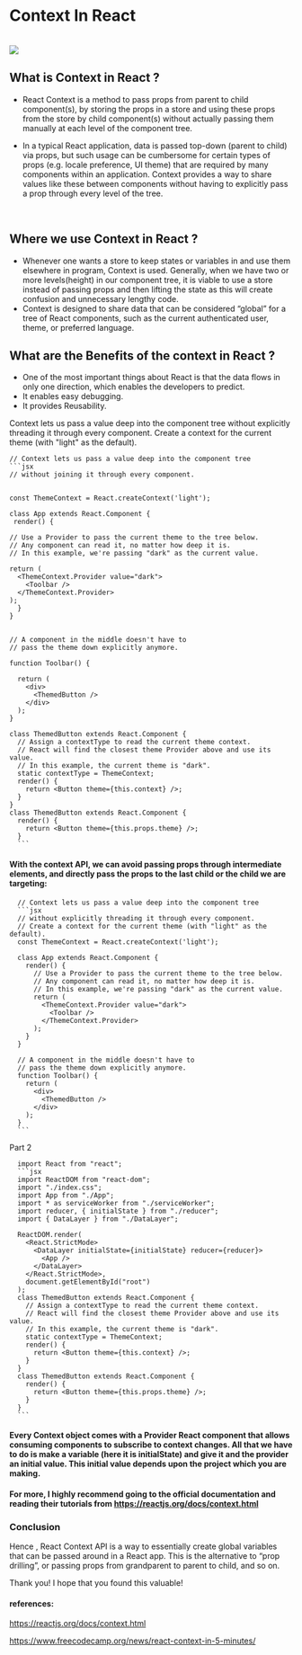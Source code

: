 # **Context In React**
<br>

<img src="https://miro.medium.com/max/1400/1*Yo1nkzOAMihE8Ia5O411PQ.jpeg">

<br>

## **What is Context in React ?**

* React Context is a method to pass props from parent to child component(s), by storing the props in a store and using these props from the store by child component(s) without actually passing them manually at each level of the component tree.

* In a typical React application, data is passed top-down (parent to child) via props, but such usage can be cumbersome for certain types of props (e.g. locale preference, UI theme) that are required by many components within an application. Context provides a way to share values like these between components without having to explicitly pass a prop through every level of the tree.
<br>

## **Where we use Context in React ?**
 
* Whenever one wants a store to keep states or variables in and use them elsewhere in program, Context is used. Generally, when we have two or more levels(height) in our component tree, it is viable to use a store instead of passing props and then lifting the state as this will create confusion and unnecessary lengthy code. 
* Context is designed to share data that can be considered “global” for a tree of React components, such as the current authenticated user, theme, or preferred language.

## **What are the Benefits of the context in React ?**

* One of the most important things about React is that the data flows in only one direction, which enables the developers to predict.
* It enables easy debugging.
* It provides Reusability.

Context lets us pass a value deep into the component tree without explicitly threading it through every component.
Create a context for the current theme (with "light" as the default).


    // Context lets us pass a value deep into the component tree
    ```jsx
    // without joining it through every component.


    const ThemeContext = React.createContext('light');

    class App extends React.Component {
     render() {
  
    // Use a Provider to pass the current theme to the tree below.    
    // Any component can read it, no matter how deep it is.    
    // In this example, we're passing "dark" as the current value.
    
    return (    
      <ThemeContext.Provider value="dark">      
        <Toolbar />        
      </ThemeContext.Provider>      
    );    
      }
    }
    
    
    // A component in the middle doesn't have to
    // pass the theme down explicitly anymore.

    function Toolbar() {

      return (
        <div>
          <ThemedButton />
        </div>
      );
    }

    class ThemedButton extends React.Component {
      // Assign a contextType to read the current theme context.
      // React will find the closest theme Provider above and use its value.
      // In this example, the current theme is "dark".
      static contextType = ThemeContext;
      render() {
        return <Button theme={this.context} />;
      }
    }
    class ThemedButton extends React.Component {
      render() {
        return <Button theme={this.props.theme} />;
      }
      ```

#### With the context API, we can avoid passing props through intermediate elements, and directly pass the props to the last child or the child we are targeting:

      // Context lets us pass a value deep into the component tree
      ```jsx
      // without explicitly threading it through every component.
      // Create a context for the current theme (with "light" as the default).
      const ThemeContext = React.createContext('light');

      class App extends React.Component {
        render() {
          // Use a Provider to pass the current theme to the tree below.
          // Any component can read it, no matter how deep it is.
          // In this example, we're passing "dark" as the current value.
          return (
            <ThemeContext.Provider value="dark">
              <Toolbar />
            </ThemeContext.Provider>
          );
        }
      }

      // A component in the middle doesn't have to
      // pass the theme down explicitly anymore.
      function Toolbar() {
        return (
          <div>
            <ThemedButton />
          </div>
        );
      }
      ```
Part 2
      
      import React from "react";
      ```jsx 
      import ReactDOM from "react-dom";
      import "./index.css";
      import App from "./App";
      import * as serviceWorker from "./serviceWorker";
      import reducer, { initialState } from "./reducer";
      import { DataLayer } from "./DataLayer";

      ReactDOM.render(
        <React.StrictMode>
          <DataLayer initialState={initialState} reducer={reducer}>
            <App />
          </DataLayer>
        </React.StrictMode>,
        document.getElementById("root")
      );
      class ThemedButton extends React.Component {
        // Assign a contextType to read the current theme context.
        // React will find the closest theme Provider above and use its value.
        // In this example, the current theme is "dark".
        static contextType = ThemeContext;
        render() {
          return <Button theme={this.context} />;
        }
      }
      class ThemedButton extends React.Component {
        render() {
          return <Button theme={this.props.theme} />;
        }
      }
      ```



#### Every Context object comes with a Provider React component that allows consuming components to subscribe to context changes. All that we have to do is make a variable (here it is initialState) and give it and the provider an initial value. This initial value depends upon the project which you are making.
#### For more, I highly recommend going to the official documentation and reading their tutorials from https://reactjs.org/docs/context.html

### **Conclusion**

Hence , React Context API is a way to essentially create global variables that can be passed around in a React app. This is the alternative to “prop drilling”, or passing props from grandparent to parent to child, and so on.

Thank you! I hope that you found this valuable!

#### references:

https://reactjs.org/docs/context.html

https://www.freecodecamp.org/news/react-context-in-5-minutes/
